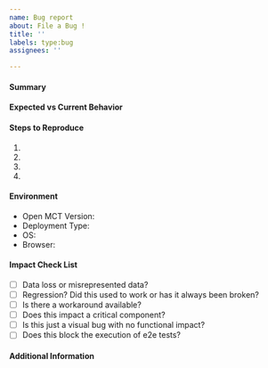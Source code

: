 ```yaml
---
name: Bug report
about: File a Bug !
title: ''
labels: type:bug
assignees: ''

---
```


<!--- Focus on user impact in the title. Use the Summary Field to -->
<!--- describe the problem technically. -->

#### Summary
<!--- A description of the issue encountered. When possible, a description -->
<!--- of the impact of the issue. What use case does it impede?-->

#### Expected vs Current Behavior
<!--- Tell us what should have happened -->

#### Steps to Reproduce
<!--- Provide a link to a live example, or an unambiguous set of steps to -->
<!--- reproduce this bug. Include code to reproduce, if relevant -->
1.
2.
3.
4.

#### Environment
<!--- If encountered on local machine, execute the following:
<!--- npx envinfo --system --browsers --npmPackages --binaries --markdown -->
* Open MCT Version: <!--- date of build, version, or SHA -->
* Deployment Type: <!--- npm dev? VIPER Dev? openmct-yamcs? -->
* OS:
* Browser:

#### Impact Check List
<!--- Please select from the following options -->
- [ ] Data loss or misrepresented data?
- [ ] Regression? Did this used to work or has it always been broken?
- [ ] Is there a workaround available?
- [ ] Does this impact a critical component?
- [ ] Is this just a visual bug with no functional impact?
- [ ] Does this block the execution of e2e tests?

#### Additional Information
<!--- Include any screenshots, gifs, or logs which will expedite triage -->
